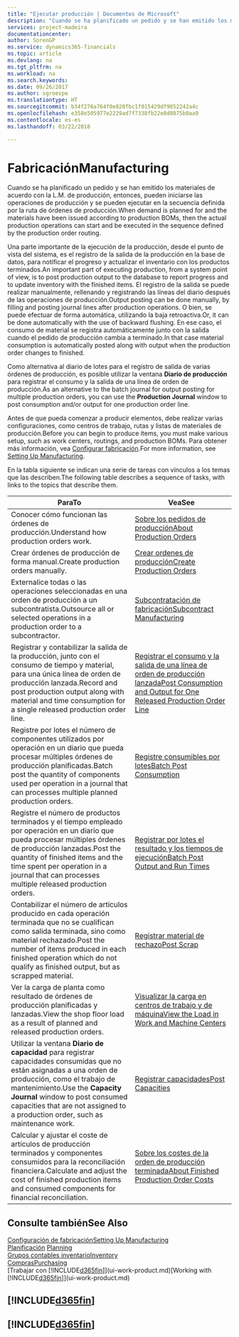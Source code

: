 ```yaml
---
title: "Ejecutar producción | Documentos de Microsoft"
description: "Cuando se ha planificado un pedido y se han emitido los materiales de acuerdo con la L.M. de producción, entonces, pueden iniciarse las operaciones de producción y se pueden ejecutar en la secuencia definida por la ruta de órdenes de producción."
services: project-madeira
documentationcenter: 
author: SorenGP
ms.service: dynamics365-financials
ms.topic: article
ms.devlang: na
ms.tgt_pltfrm: na
ms.workload: na
ms.search.keywords: 
ms.date: 09/26/2017
ms.author: sgroespe
ms.translationtype: HT
ms.sourcegitcommit: b34f276a764f0e828fbc1f015429df9852242a4c
ms.openlocfilehash: e358e505977e2229ad7f7338fb22e0d8075b0aa9
ms.contentlocale: es-es
ms.lasthandoff: 03/22/2018

---
```

# <a name="manufacturing"></a><span data-ttu-id="5eb5b-103">Fabricación</span><span class="sxs-lookup"><span data-stu-id="5eb5b-103">Manufacturing</span></span>
<span data-ttu-id="5eb5b-104">Cuando se ha planificado un pedido y se han emitido los materiales de acuerdo con la L.M. de producción, entonces, pueden iniciarse las operaciones de producción y se pueden ejecutar en la secuencia definida por la ruta de órdenes de producción.</span><span class="sxs-lookup"><span data-stu-id="5eb5b-104">When demand is planned for and the materials have been issued according to production BOMs, then the actual production operations can start and be executed in the sequence defined by the production order routing.</span></span>  

<span data-ttu-id="5eb5b-105">Una parte importante de la ejecución de la producción, desde el punto de vista del sistema, es el registro de la salida de la producción en la base de datos, para notificar el progreso y actualizar el inventario con los productos terminados.</span><span class="sxs-lookup"><span data-stu-id="5eb5b-105">An important part of executing production, from a system point of view, is to post production output to the database to report progress and to update inventory with the finished items.</span></span> <span data-ttu-id="5eb5b-106">El registro de la salida se puede realizar manualmente, rellenando y registrando las líneas del diario después de las operaciones de producción.</span><span class="sxs-lookup"><span data-stu-id="5eb5b-106">Output posting can be done manually, by filling and posting journal lines after production operations.</span></span> <span data-ttu-id="5eb5b-107">O bien, se puede efectuar de forma automática, utilizando la baja retroactiva.</span><span class="sxs-lookup"><span data-stu-id="5eb5b-107">Or, it can be done automatically with the use of backward flushing.</span></span> <span data-ttu-id="5eb5b-108">En ese caso, el consumo de material se registra automáticamente junto con la salida cuando el pedido de producción cambia a terminado.</span><span class="sxs-lookup"><span data-stu-id="5eb5b-108">In that case material consumption is automatically posted along with output when the production order changes to finished.</span></span>  

<span data-ttu-id="5eb5b-109">Como alternativa al diario de lotes para el registro de salida de varias órdenes de producción, es posible utilizar la ventana **Diario de producción** para registrar el consumo y la salida de una línea de orden de producción.</span><span class="sxs-lookup"><span data-stu-id="5eb5b-109">As an alternative to the batch journal for output posting for multiple production orders, you can use the **Production Journal** window to post consumption and/or output for one production order line.</span></span>

<span data-ttu-id="5eb5b-110">Antes de que pueda comenzar a producir elementos, debe realizar varias configuraciones, como centros de trabajo, rutas y listas de materiales de producción.</span><span class="sxs-lookup"><span data-stu-id="5eb5b-110">Before you can begin to produce items, you must make various setup, such as work centers, routings, and production BOMs.</span></span> <span data-ttu-id="5eb5b-111">Para obtener más información, vea [Configurar fabricación](production-configure-production-processes.md).</span><span class="sxs-lookup"><span data-stu-id="5eb5b-111">For more information, see [Setting Up Manufacturing](production-configure-production-processes.md).</span></span>

<span data-ttu-id="5eb5b-112">En la tabla siguiente se indican una serie de tareas con vínculos a los temas que las describen.</span><span class="sxs-lookup"><span data-stu-id="5eb5b-112">The following table describes a sequence of tasks, with links to the topics that describe them.</span></span>   

|<span data-ttu-id="5eb5b-113">**Para**</span><span class="sxs-lookup"><span data-stu-id="5eb5b-113">**To**</span></span>|<span data-ttu-id="5eb5b-114">**Vea**</span><span class="sxs-lookup"><span data-stu-id="5eb5b-114">**See**</span></span>|  
|------------|-------------|  
|<span data-ttu-id="5eb5b-115">Conocer cómo funcionan las órdenes de producción.</span><span class="sxs-lookup"><span data-stu-id="5eb5b-115">Understand how production orders work.</span></span>|[<span data-ttu-id="5eb5b-116">Sobre los pedidos de producción</span><span class="sxs-lookup"><span data-stu-id="5eb5b-116">About Production Orders</span></span>](production-about-production-orders.md)|
|<span data-ttu-id="5eb5b-117">Crear órdenes de producción de forma manual.</span><span class="sxs-lookup"><span data-stu-id="5eb5b-117">Create production orders manually.</span></span>|[<span data-ttu-id="5eb5b-118">Crear ordenes de producción</span><span class="sxs-lookup"><span data-stu-id="5eb5b-118">Create Production Orders</span></span>](production-how-to-create-production-orders.md)|
|<span data-ttu-id="5eb5b-119">Externalice todas o las operaciones seleccionadas en una orden de producción a un subcontratista.</span><span class="sxs-lookup"><span data-stu-id="5eb5b-119">Outsource all or selected operations in a production order to a subcontractor.</span></span>|[<span data-ttu-id="5eb5b-120">Subcontratación de fabricación</span><span class="sxs-lookup"><span data-stu-id="5eb5b-120">Subcontract Manufacturing</span></span>](production-how-to-subcontract-manufacturing.md)|
|<span data-ttu-id="5eb5b-121">Registrar y contabilizar la salida de la producción, junto con el consumo de tiempo y material, para una única línea de orden de producción lanzada.</span><span class="sxs-lookup"><span data-stu-id="5eb5b-121">Record and post production output along with material and time consumption for a single released production order line.</span></span>|[<span data-ttu-id="5eb5b-122">Registrar el consumo y la salida de una línea de orden de producción lanzada</span><span class="sxs-lookup"><span data-stu-id="5eb5b-122">Post Consumption and Output for One Released Production Order Line</span></span>](production-how-to-register-consumption-and-output.md)|  
|<span data-ttu-id="5eb5b-123">Registre por lotes el número de componentes utilizados por operación en un diario que pueda procesar múltiples órdenes de producción planificadas.</span><span class="sxs-lookup"><span data-stu-id="5eb5b-123">Batch post the quantity of components used per operation in a journal that can processes multiple planned production orders.</span></span>|[<span data-ttu-id="5eb5b-124">Registre consumibles por lotes</span><span class="sxs-lookup"><span data-stu-id="5eb5b-124">Batch Post Consumption</span></span>](production-how-to-post-consumption.md)|
|<span data-ttu-id="5eb5b-125">Registre el número de productos terminados y el tiempo empleado por operación en un diario que pueda procesar múltiples órdenes de producción lanzadas.</span><span class="sxs-lookup"><span data-stu-id="5eb5b-125">Post the quantity of finished items and the time spent per operation in a journal that can processes multiple released production orders.</span></span>|[<span data-ttu-id="5eb5b-126">Registrar por lotes el resultado y los tiempos de ejecución</span><span class="sxs-lookup"><span data-stu-id="5eb5b-126">Batch Post Output and Run Times</span></span>](production-how-to-post-output-quantity.md)|  
|<span data-ttu-id="5eb5b-127">Contabilizar el número de artículos producido en cada operación terminada que no se cualifican como salida terminada, sino como material rechazado.</span><span class="sxs-lookup"><span data-stu-id="5eb5b-127">Post the number of items produced in each finished operation which do not qualify as finished output, but as scrapped material.</span></span>|[<span data-ttu-id="5eb5b-128">Registrar material de rechazo</span><span class="sxs-lookup"><span data-stu-id="5eb5b-128">Post Scrap</span></span>](production-how-to-post-scrap.md)|
|<span data-ttu-id="5eb5b-129">Ver la carga de planta como resultado de órdenes de producción planificadas y lanzadas.</span><span class="sxs-lookup"><span data-stu-id="5eb5b-129">View the shop floor load as a result of planned and released production orders.</span></span>|[<span data-ttu-id="5eb5b-130">Visualizar la carga en centros de trabajo y de máquina</span><span class="sxs-lookup"><span data-stu-id="5eb5b-130">View the Load in Work and Machine Centers</span></span>](production-how-to-view-the-load-on-work-centers.md)|      
|<span data-ttu-id="5eb5b-131">Utilizar la ventana **Diario de capacidad** para registrar capacidades consumidas que no están asignadas a una orden de producción, como el trabajo de mantenimiento.</span><span class="sxs-lookup"><span data-stu-id="5eb5b-131">Use the **Capacity Journal** window to post consumed capacities that are not assigned to a production order, such as maintenance work.</span></span>|[<span data-ttu-id="5eb5b-132">Registrar capacidades</span><span class="sxs-lookup"><span data-stu-id="5eb5b-132">Post Capacities</span></span>](production-how-to-post-capacities.md)|  
|<span data-ttu-id="5eb5b-133">Calcular y ajustar el coste de artículos de producción terminados y componentes consumidos para la reconciliación financiera.</span><span class="sxs-lookup"><span data-stu-id="5eb5b-133">Calculate and adjust the cost of finished production items and consumed components for financial reconciliation.</span></span>|[<span data-ttu-id="5eb5b-134">Sobre los costes de la orden de producción terminada</span><span class="sxs-lookup"><span data-stu-id="5eb5b-134">About Finished Production Order Costs</span></span>](finance-about-finished-production-order-costs.md)|  

## <a name="see-also"></a><span data-ttu-id="5eb5b-135">Consulte también</span><span class="sxs-lookup"><span data-stu-id="5eb5b-135">See Also</span></span>  
[<span data-ttu-id="5eb5b-136">Configuración de fabricación</span><span class="sxs-lookup"><span data-stu-id="5eb5b-136">Setting Up Manufacturing</span></span>](production-configure-production-processes.md)  
<span data-ttu-id="5eb5b-137">[Planificación](production-planning.md)    </span><span class="sxs-lookup"><span data-stu-id="5eb5b-137">[Planning](production-planning.md)    </span></span>  
[<span data-ttu-id="5eb5b-138">Grupos contables inventario</span><span class="sxs-lookup"><span data-stu-id="5eb5b-138">Inventory</span></span>](inventory-manage-inventory.md)  
[<span data-ttu-id="5eb5b-139">Compras</span><span class="sxs-lookup"><span data-stu-id="5eb5b-139">Purchasing</span></span>](purchasing-manage-purchasing.md)  
<span data-ttu-id="5eb5b-140">[Trabajar con [!INCLUDE[d365fin](includes/d365fin_md.md)]](ui-work-product.md)</span><span class="sxs-lookup"><span data-stu-id="5eb5b-140">[Working with [!INCLUDE[d365fin](includes/d365fin_md.md)]](ui-work-product.md)</span></span>

## [!INCLUDE[d365fin](includes/free_trial_md.md)]  
## [!INCLUDE[d365fin](includes/training_link_md.md)]

